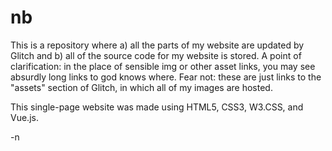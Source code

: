 # nb
This is a repository where a) all the parts of my website are updated by Glitch and b) all of the source code for my website is stored.
A point of clarification: in the place of sensible img or other asset links, you may see absurdly long links to god knows where. Fear not:
these are just links to the "assets" section of Glitch, in which all of my images are hosted.

This single-page website was made using HTML5, CSS3, W3.CSS, and Vue.js.

-n
